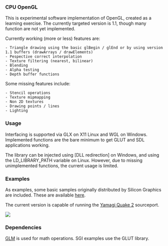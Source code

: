 ### CPU OpenGL

This is experimental software implementation of OpenGL, created as a learning exercise. The currently targeted version is 1.1, though many function are not yet implemented.

Currently working (more or less) features are:
```
- Triangle drawing using the basic glBegin / glEnd or by using version 1.1 buffers (drawArrays / drawElements)
- Pespective correct interpolation
- Texture filtering (nearest, bilinear)
- Blending
- Alpha testing
- Depth buffer functions
```

Some missing features include:
```
- Stencil operations
- Texture mipmapping
- Non 2D textures
- Drawing points / lines
- Lighting
```
### Usage

Interfacing is supported via GLX on X11 Linux and WGL on Windows. Implemented functions are the bare minimum to get GLUT and SDL applications working.

The library can be injected using [DLL redirection] on Windows, and using the LD_LIBRARY_PATH variable on Linux. However, due to missing unimplemented functions, the current usage is limited.

### Examples

As examples, some basic samples originally distributed by Silicon Graphics are included. These are available [here](https://www.opengl.org/archives/resources/code/samples/redbook/).

The current version is capable of running the [Yamagi Quake 2](https://github.com/yquake2/yquake2) sourceport.

![](https://github.com/ulmmat/CPU-OpenGL-Resources/blob/main/output.gif)

### Dependencies

[GLM](https://github.com/g-truc/glm) is used for math operations. SGI examples use the GLUT library.
